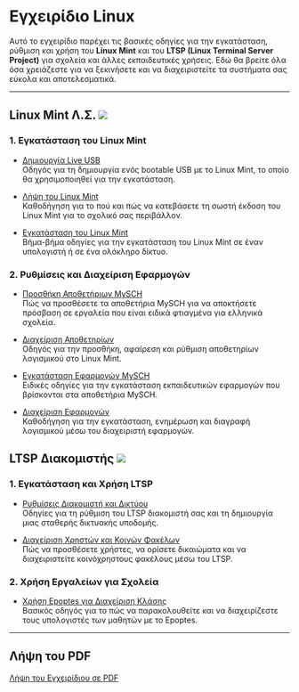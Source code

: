 # Εγχειρίδιο Linux

Αυτό το εγχειρίδιο παρέχει τις βασικές οδηγίες για την εγκατάσταση, ρύθμιση και χρήση του **Linux Mint** και του **LTSP (Linux Terminal Server Project)** για σχολεία και άλλες εκπαιδευτικές χρήσεις. Εδώ θα βρείτε όλα όσα χρειάζεστε για να ξεκινήσετε και να διαχειριστείτε τα συστήματα σας εύκολα και αποτελεσματικά.

---

## Linux Mint Λ.Σ. ![](lm-logo.png#right-icon)

### 1. Εγκατάσταση του Linux Mint
- [Δημιουργία Live USB](mint/liveusb.md)  
  Οδηγός για τη δημιουργία ενός bootable USB με το Linux Mint, το οποίο θα χρησιμοποιηθεί για την εγκατάσταση.
  
- [Λήψη του Linux Mint](mint/download.md)  
  Καθοδήγηση για το πού και πώς να κατεβάσετε τη σωστή έκδοση του Linux Mint για το σχολικό σας περιβάλλον.

- [Εγκατάσταση του Linux Mint](mint/installation.md)  
  Βήμα-βήμα οδηγίες για την εγκατάσταση του Linux Mint σε έναν υπολογιστή ή σε ένα ολόκληρο δίκτυο.

### 2. Ρυθμίσεις και Διαχείριση Εφαρμογών
- [Προσθήκη Αποθετήριων MySCH](mint/sch-repos.md)  
  Πώς να προσθέσετε τα αποθετήρια MySCH για να αποκτήσετε πρόσβαση σε εργαλεία που είναι ειδικά φτιαγμένα για ελληνικά σχολεία.

- [Διαχείριση Αποθετηρίων](mint/repositories.md)  
  Οδηγός για την προσθήκη, αφαίρεση και ρύθμιση αποθετηρίων λογισμικού στο Linux Mint.

- [Εγκατάσταση Εφαρμογών MySCH](mint/sch-apps.md)  
  Ειδικές οδηγίες για την εγκατάσταση εκπαιδευτικών εφαρμογών που βρίσκονται στα αποθετήρια MySCH.

- [Διαχείριση Εφαρμογών](mint/manage-apps.md)  
  Καθοδήγηση για την εγκατάσταση, ενημέρωση και διαγραφή λογισμικού μέσω του διαχειριστή εφαρμογών.

## LTSP Διακομιστής ![](ltsp-logo.png#right-icon)

### 1. Εγκατάσταση και Χρήση LTSP
- [Ρυθμίσεις Διακομιστή και Δικτύου](ltsp/server-network.md)  
  Οδηγίες για τη ρύθμιση του LTSP διακομιστή σας και τη δημιουργία μιας σταθερής δικτυακής υποδομής.

- [Διαχείριση Χρηστών και Κοινών Φακέλων](ltsp/users.md)  
  Πώς να προσθέσετε χρήστες, να ορίσετε δικαιώματα και να διαχειριστείτε κοινόχρηστους φακέλους μέσω του LTSP.

### 2. Χρήση Εργαλείων για Σχολεία
- [Χρήση Epoptes για Διαχείριση Κλάσης](epoptes/usage.md)  
  Βασικός οδηγός για το πώς να παρακολουθείτε και να διαχειρίζεστε τους υπολογιστές των μαθητών με το Epoptes.

---

## Λήψη του PDF

[Λήψη του Εγχειρίδιου σε PDF](https://dimitrysaf.github.io/el.ltsp.org/linux_man.pdf)
